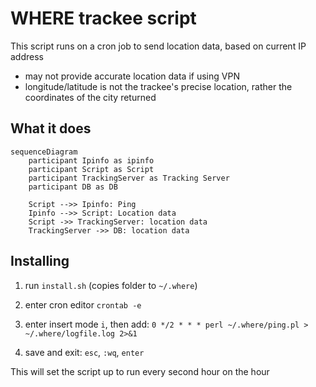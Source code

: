 # WHERE trackee script

This script runs on a cron job to send location data, based on current IP address

- may not provide accurate location data if using VPN
- longitude/latitude is not the trackee's precise location, rather the coordinates of the city returned

## What it does

```mermaid
sequenceDiagram
    participant Ipinfo as ipinfo
    participant Script as Script
    participant TrackingServer as Tracking Server
    participant DB as DB

    Script -->> Ipinfo: Ping
    Ipinfo -->> Script: Location data
    Script ->> TrackingServer: location data
    TrackingServer ->> DB: location data
```

## Installing

1. run `install.sh` (copies folder to `~/.where`)

2. enter cron editor `crontab -e`

3. enter insert mode `i`, then add: `0 */2 * * * perl ~/.where/ping.pl > ~/.where/logfile.log 2>&1`

4. save and exit: `esc`, `:wq`, `enter`

This will set the script up to run every second hour on the hour
